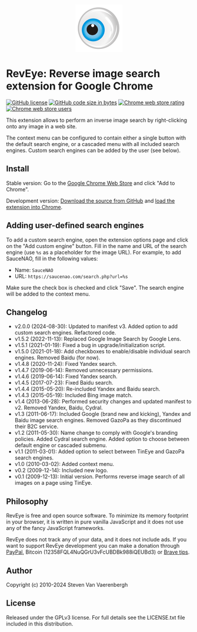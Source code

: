 <p align="center"><img src="src/i/icon128.png"></p>

# RevEye: Reverse image search extension for Google Chrome

[![GitHub license](https://img.shields.io/github/license/steven2358/reveye?color=blue)](https://github.com/steven2358/reveye/blob/master/LICENSE.txt)
[![GitHub code size in bytes](https://img.shields.io/github/languages/code-size/steven2358/reveye?color=ff69b4)](https://github.com/steven2358/reveye)
[![Chrome web store rating](https://img.shields.io/chrome-web-store/rating/keaaclcjhehbbapnphnmpiklalfhelgf)](https://chrome.google.com/webstore/detail/reveye-reverse-image-sear/keaaclcjhehbbapnphnmpiklalfhelgf)
[![Chrome web store users](https://img.shields.io/chrome-web-store/users/keaaclcjhehbbapnphnmpiklalfhelgf?color=yellow)](https://chrome.google.com/webstore/detail/reveye-reverse-image-sear/keaaclcjhehbbapnphnmpiklalfhelgf)

This extension allows to perform an inverse image search by right-clicking onto any image in a web site.

The context menu can be configured to contain either a single button with the default search engine, or a cascaded menu with all included search engines. Custom search engines can be added by the user (see below).

## Install

Stable version: Go to the [Google Chrome Web Store](https://chrome.google.com/webstore/detail/keaaclcjhehbbapnphnmpiklalfhelgf) and click "Add to Chrome".

Development version: [Download the source from GitHub](https://github.com/steven2358/reveye/archive/master.zip) and [load the extension into Chrome](https://developer.chrome.com/docs/extensions/mv3/getstarted/#unpacked).

## Adding user-defined search engines

To add a custom search engine, open the extension options page and click on the "Add custom engine" button. Fill in the name and URL of the search engine (use `%s` as a placeholder for the image URL). For example, to add SauceNAO, fill in the following values:
- Name: `SauceNAO`
- URL: `https://saucenao.com/search.php?url=%s`

 Make sure the check box is checked and click "Save". The search engine will be added to the context menu.

## Changelog

- v2.0.0 (2024-08-30): Updated to manifest v3. Added option to add custom search engines. Refactored code.
- v1.5.2 (2022-11-13): Replaced Google Image Search by Google Lens.
- v1.5.1 (2021-01-19): Fixed a bug in upgrade/initialization script.
- v1.5.0 (2021-01-18): Add checkboxes to enable/disable individual search engines. Removed Baidu (for now).
- v1.4.8 (2020-11-24): Fixed Yandex search.
- v1.4.7 (2019-06-14): Removed unnecessary permissions.
- v1.4.6 (2019-06-14): Fixed Yandex search.
- v1.4.5 (2017-07-23): Fixed Baidu search.
- v1.4.4 (2015-05-20): Re-included Yandex and Baidu search.
- v1.4.3 (2015-05-19): Included Bing image match.
- v1.4 (2013-06-28): Performed security changes and updated manifest to v2. Removed Yandex, Baidu, Cydral.  
- v1.3 (2011-06-17): Included Google (brand new and kicking), Yandex and Baidu image search engines. Removed GazoPa as they discontinued their B2C service.  
- v1.2 (2011-05-30): Name change to comply with Google's branding policies. Added Cydral search engine. Added option to choose between default engine or cascaded submenu.  
- v1.1 (2011-03-01): Added option to select between TinEye and GazoPa search engines.  
- v1.0 (2010-03-02): Added context menu.  
- v0.2 (2009-12-14): Included new logo.  
- v0.1 (2009-12-13): Initial version. Performs reverse image search of all images on a page using TinEye.  


## Philosophy

RevEye is free and open source software. To minimize its memory footprint in your browser, it is written in pure vanilla JavaScript and it does not use any of the fancy JavaScript frameworks.

RevEye does not track any of your data, and it does not include ads. If you want to support RevEye development you can make a donation through [PayPal](https://www.paypal.com/donate/?business=ZUV4WDZHM6N6S&no_recurring=0&currency_code=EUR), Bitcoin (12358FQL4NuQGrU3vFcUBDBk988iQEUBd3) or [Brave tips](https://brave.com/tips/).


## Author

Copyright (c) 2010-2024 Steven Van Vaerenbergh


## License

Released under the GPLv3 license. For full details see the LICENSE.txt file included in this distribution.
